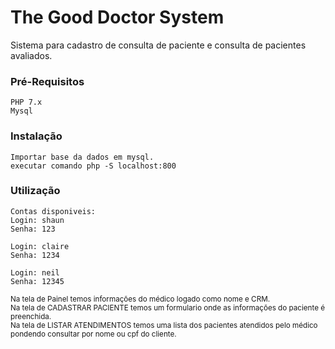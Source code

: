 
# The Good Doctor System

Sistema para cadastro de consulta de paciente e consulta de pacientes avaliados.

### Pré-Requisitos

```
PHP 7.x 
Mysql
```

### Instalação

```
Importar base da dados em mysql.
executar comando php -S localhost:800
```

### Utilização

```
Contas disponiveis:
Login: shaun
Senha: 123

Login: claire
Senha: 1234

Login: neil
Senha: 12345
```

<small>
Na tela de Painel temos informações do médico logado como nome e CRM.
</small>
<br>
<small>
Na tela de CADASTRAR PACIENTE temos um formulario onde as informações do paciente é preenchida.
</small>
<br>
<small>
Na tela de LISTAR ATENDIMENTOS temos uma lista dos pacientes atendidos pelo médico pondendo consultar por nome ou cpf do cliente.
</small>


